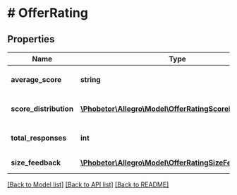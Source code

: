 # # OfferRating

## Properties

Name | Type | Description | Notes
------------ | ------------- | ------------- | -------------
**average_score** | **string** | Average score of offer rating. | [optional]
**score_distribution** | [**\Phobetor\Allegro\Model\OfferRatingScoreDistribution[]**](OfferRatingScoreDistribution.md) | List score distribution with count. | [optional]
**total_responses** | **int** | Number of total responses. | [optional]
**size_feedback** | [**\Phobetor\Allegro\Model\OfferRatingSizeFeedback[]**](OfferRatingSizeFeedback.md) | List of size feedback. | [optional]

[[Back to Model list]](../../README.md#models) [[Back to API list]](../../README.md#endpoints) [[Back to README]](../../README.md)
